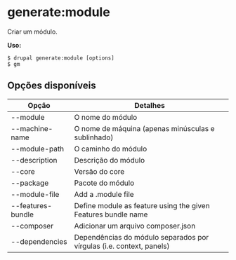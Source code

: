 # generate:module
Criar um módulo.

**Uso:**
```
$ drupal generate:module [options]
$ gm  
```

## Opções disponíveis
Opção | Detalhes
-------|-------------
--module | O nome do módulo
--machine-name | O nome de máquina (apenas minúsculas e sublinhado)
--module-path | O caminho do módulo
--description | Descrição do módulo
--core | Versão do core
--package | Pacote do módulo
--module-file | Add a .module file
--features-bundle | Define module as feature using the given Features bundle name
--composer | Adicionar um arquivo composer.json
--dependencies | Dependências do módulo separados por vírgulas (i.e. context, panels)
